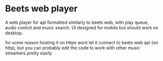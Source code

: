 # Beets web player

A web player for api formatted similarly to beets web, with play queue, audio control and music search.
UI designed for mobile but should work on desktop.

for some reason hosting it on https wont let it connect to beets web api (on http), but you can probably edit the code to work with other music streamers pretty easily
